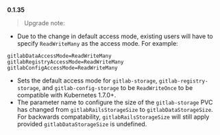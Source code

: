 **0.1.35**
 > Upgrade note:
 * Due to the change in default access mode, existing users will have to specify `ReadWriteMany` as the access mode. For example:
 ```
 gitlabDataAccessMode=ReadWriteMany
 gitlabRegistryAccessMode=ReadWriteMany
 gitlabConfigAccessMode=ReadWriteMany
 ```

 * Sets the default access mode for `gitlab-storage`, `gitlab-registry-storage`, and `gitlab-config-storage` to be `ReadWriteOnce` to be compatible with Kubernetes 1.7.0+.
 * The parameter name to configure the size of the `gitlab-storage` PVC has changed from `gitlabRailsStorageSize` to `gitlabDataStorageSize`. For backwards compatability, `gitlabRailsStorageSize` will still apply provided `gitlabDataStorageSize` is undefined.

